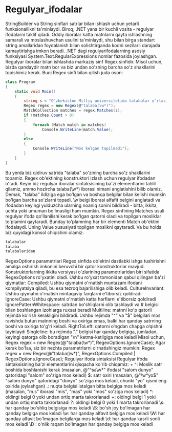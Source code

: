 # Regulyar_ifodalar
StringBuilder va String sinflari satrlar bilan ishlash uchun yetarli funksionallikni ta'minlaydi. Biroq, 
.NET yana bir kuchli vosita - regulyar ifodalarni taklif qiladi. Oddiy iboralar katta matnlarni qayta ishlashning samarali va moslashuvchan usulini ta'minlaydi, shu bilan birga standart string amallaridan foydalanish bilan solishtirganda kodni sezilarli darajada kamaytirishga imkon beradi.
.NET dagi regulyarifodalarning asosiy funksiyasi System.Text.RegularExpressions nomlar fazosida  joylashgan. Regulyar iboralar bilan ishlashda markaziy sinf Regex sinfidir. Misol uchun, bizda qandaydir matn bor va biz undan so'zning barcha so'z shakllarini topishimiz kerak. Buni Regex sinfi bilan qilish juda oson:

```Cs
class Program
{
    static void Main()
    {
        string s = "O'zbekiston Milliy universitetida talabalar o'rtasida ko'rik tanlov bo'lib o'tdi. Tanlovda talaba-yoshlar aktiv ishtirok etishdi. Bunda 2-kurs talabalaridan tuzilgan jamoa 1-o'rin oldi.";
        Regex regex = new Regex(@"talaba(\w*)");
        MatchCollection matches = regex.Matches(s);
        if (matches.Count > 0)
        {
            foreach (Match match in matches)
                Console.WriteLine(match.Value);
        }
        else
        {
            Console.WriteLine("Mos kelgan topilmadi");
        }
    }
}
```
Bu yerda biz qidiruv satrida "talaba" so'zining barcha so'z shakllarini topamiz. Regex ob'ektining konstruktori izlash uchun regulyar ifodadan o'tadi. Keyin biz regulyar iboralar sintaksisining ba'zi elementlarini tahlil qilamiz, ammo hozircha talaba(\w*) iborasi nimani anglatishini bilib olamiz. Demak,  "talaba" ildiziga ega bo'lgan va boshqa belgilar bilan kelishi mumkin bo'lgan barcha so'zlarni topadi.  \w belgi iborasi alfafit belgini anglatadi va ifodadan keyingi yulduzcha ularning noaniq sonini bildiradi - bitta, ikkita, uchta yoki umuman bo'lmasligi ham mumkin.
Regex sinfining Matches usuli regulyar ifoda qo'llanilishi kerak bo'lgan qatorni oladi va topilgan mosliklar to'plamini qaytaradi.
Bunday to'plamning har bir elementi Match ob'ektini ifodalaydi. Uning Value xususiyati topilgan moslikni qaytaradi.
Va bu holda biz quyidagi konsol chiqishini olamiz:
```Cs
talabalar
talaba
talabalaridan
```
RegexOptions parametrlari
Regex sinfida ob'ektni dastlabki ishga tushirishni amalga oshirish imkonini beruvchi bir qator konstruktorlar mavjud. Konstruktorlarning ikkita versiyasi o'zlarining parametrlaridan biri sifatida RegexOptions ro'yxatini oladi. Ushbu ro'yxat tomonidan qabul qilingan ba'zi qiymatlar:
Compiled: Ushbu qiymatni o'rnatish muntazam ifodani kompilyatsiya qiladi, bu esa tezroq bajarilishiga olib keladi.
CultureInvariant: Ushbu qiymatni o'rnatish mintaqaviy farqlarni e'tiborsiz qoldiradi
IgnoreCase: Ushbu qiymatni o'rnatish katta harflarni e'tiborsiz qoldiradi
IgnorePatternWhitespace: satrdan boʻshliqlarni olib tashlaydi va # belgisi bilan boshlangan izohlarga ruxsat beradi
Multiline: matnni ko'p qatorli rejimda ko'rish kerakligini bildiradi. Ushbu rejimda "^" va "$" belgilari mos ravishda butun matnning boshi va oxiriga emas, balki har qanday satrning boshi va oxiriga to'g'ri keladi.
RightToLeft: qatorni o‘ngdan chapga o‘qishni tayinlaydi
Singleline: bu rejimda "." belgisi har qanday belgiga, jumladan, keyingi qatorga olib boradigan "\n" ketma-ketligiga mos keladi
Misol uchun,
Regex regex = new Regex(@"talaba(\w*)", RegexOptions.IgnoreCase);
Agar kerak bo'lsa, siz bir nechta parametrlarni o'rnatishingiz mumkin:
Regex regex = new Regex(@"talaba(\w*)", RegexOptions.Compiled | RegexOptions.IgnoreCase);
Regulyar ifoda sintaksisi
Regulyar ifoda sintaksisining ba'zi elementlarini qisqacha ko'rib chiqamiz:
+
^: Moslik satr boshida boshlanishi kerak (masalan, @"^sa\w*" ifodasi "salom dunyo" qatoridagi "salom" so'ziga mos keladi)
$: satr oxiri (masalan, @"\w*yo$" "salom dunyo" qatoridagi "dunyo" so'ziga mos keladi, chunki "yo" qismi eng oxirida joylashgan)
.: nuqta belgisi istalgan bitta belgiga mos keladi (masalan, "m.s" iborasi "mis", "mas" yoki "mos" so'ziga mos keladi)
*: oldingi belgi 0 yoki undan ortiq marta takrorlanadi
+: oldingi belgi 1 yoki undan ortiq marta takrorlanadi
?: oldingi belgi 0 yoki 1 marta takrorlanadi
\s: har qanday bo'shliq belgisiga mos keladi
\S: bo'sh joy bo'lmagan har qanday belgiga mos keladi
\w: har qanday alfavit belgiga mos keladi
\W: har qanday alfavit bo'lmagan belgilarga mos keladi
\d: har qanday kasrli sonli mos keladi
\D : o'nlik raqam bo'lmagan har qanday belgiga mos keladi

